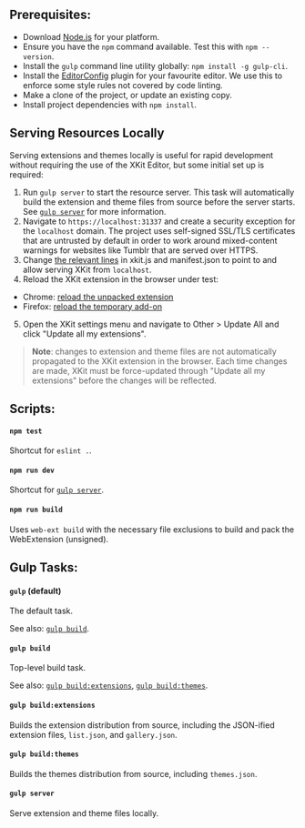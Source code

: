 ## Prerequisites:

* Download [Node.js](https://nodejs.org/download/) for your platform.
* Ensure you have the `npm` command available.  Test this with `npm --version`.
* Install the `gulp` command line utility globally: `npm install -g gulp-cli`.
* Install the [EditorConfig](http://editorconfig.org/#download) plugin for your favourite editor.  We use this to enforce some style rules not covered by code linting.
* Make a clone of the project, or update an existing copy.
* Install project dependencies with `npm install`.

## Serving Resources Locally

Serving extensions and themes locally is useful for rapid development without requiring the use of the XKit Editor, but some initial set up is required:

1. Run `gulp server` to start the resource server.  This task will automatically build the extension and theme files from source before the server starts.  See [`gulp server`](#gulp-server) for more information.
2. Navigate to `https://localhost:31337` and create a security exception for the `localhost` domain.  The project uses self-signed SSL/TLS certificates that are untrusted by default in order to work around mixed-content warnings for websites like Tumblr that are served over HTTPS.
3. Change [the relevant lines](https://gist.github.com/hobinjk/4b0ae4698d4e35320d3c977753946cf5) in xkit.js and manifest.json to point to and allow serving XKit from `localhost`.
4. Reload the XKit extension in the browser under test:
  - Chrome: [reload the unpacked extension](https://developer.chrome.com/extensions/getstarted#unpacked)
  - Firefox: [reload the temporary add-on](https://developer.mozilla.org/en-US/docs/Tools/about:debugging#Extensions)
5. Open the XKit settings menu and navigate to Other > Update All and click "Update all my extensions".

> **Note**: changes to extension and theme files are not automatically propagated to the XKit extension in the browser.  Each time changes are made, XKit must be force-updated through "Update all my extensions" before the changes will be reflected.

## Scripts:

#### `npm test`

Shortcut for `eslint .`.

#### `npm run dev`

Shortcut for [`gulp server`](#gulp-server).

#### `npm run build`

Uses `web-ext build` with the necessary file exclusions to build and pack the WebExtension (unsigned).

## Gulp Tasks:

#### `gulp` (default)

The default task.

See also: [`gulp build`](#gulp-build).

#### `gulp build`

Top-level build task.

See also: [`gulp build:extensions`](#gulp-buildextensions), [`gulp build:themes`](#gulp-buildthemes).

#### `gulp build:extensions`

Builds the extension distribution from source, including the JSON-ified extension files, `list.json`, and `gallery.json`.

#### `gulp build:themes`

Builds the themes distribution from source, including `themes.json`.

#### `gulp server`

Serve extension and theme files locally.
